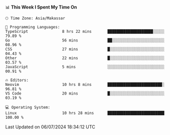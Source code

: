 <!--START_SECTION:waka-->
📊 **This Week I Spent My Time On** 

```text
🕑︎ Time Zone: Asia/Makassar

💬 Programming Languages: 
TypeScript               8 hrs 22 mins       ████████████████████░░░░░   79.89 % 
Go                       56 mins             ██░░░░░░░░░░░░░░░░░░░░░░░   08.96 % 
CSS                      27 mins             █░░░░░░░░░░░░░░░░░░░░░░░░   04.43 % 
Other                    22 mins             █░░░░░░░░░░░░░░░░░░░░░░░░   03.57 % 
JavaScript               5 mins              ░░░░░░░░░░░░░░░░░░░░░░░░░   00.91 % 

🔥 Editors: 
Neovim                   10 hrs 8 mins       ████████████████████████░   96.81 % 
VS Code                  20 mins             █░░░░░░░░░░░░░░░░░░░░░░░░   03.19 % 

💻 Operating System: 
Linux                    10 hrs 28 mins      █████████████████████████   100.00 % 
```


 Last Updated on 06/07/2024 18:34:12 UTC
<!--END_SECTION:waka-->
